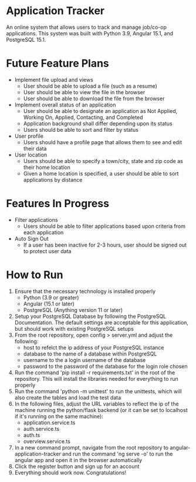 # Application Tracker

An online system that allows users to track and manage job/co-op 
applications. This system was built with Python 3.9, Angular 15.1, 
and PostgreSQL 15.1. 

# Future Feature Plans
- Implement file upload and views 
    - User should be able to upload a file (such as a resume) 
    - User should be able to view the file in the browser
    - User should be able to download the file from the browser
- Implement overall status of an application
    - User should be able to designate an application as
      Not Applied, Working On, Applied, Contacting, and Completed
    - Application background shall differ depending upon its status
    - Users should be able to sort and filter by status
- User profile
    - Users should have a profile page that allows them to see 
      and edit their data 
- User location
    - Users should be able to specify a town/city, state and zip 
      code as their home location
    - Given a home location is specified, a user should be able to
      sort applications by distance 

# Features In Progress
- Filter applications
    - Users should be able to filter applications based upon 
      criteria from each application
- Auto Sign Out
    - If a user has been inactive for 2-3 hours, user should 
      be signed out to protect user data

# How to Run
1. Ensure that the necessary technology is installed properly
    - Python (3.9 or greater)
    - Angular (15.1 or later)
    - PostgreSQL (Anything version 11 or later)
2. Setup your PostgreSQL Database by following the PostgreSQL
   Documentation. The default settings are acceptable for this 
   application, but should work with existing PostgreSQL setups
3. From the root repository, open config > server.yml and adjust 
   the following:
    - host to refelct the ip address of your PostgreSQL instance 
    - database to the name of a database within PostgreSQL
    - username to the a login username of the database
    - password to the password of the database for the login role 
      chosen
4. Run the command 'pip install -r requirements.txt' in the root 
   of the repository. This will install the libraries needed 
   for everything to run properly
5. Run the command 'python -m unittest' to run the unittests, which
   will also create the tables and load the test data
6. In the following files, adjust the URL variables to reflect the 
   ip of the machine running the python/flask backend (or it can
   be set to localhost if it's running on the same machine):
   - application.service.ts
   - auth.service.ts
   - auth.ts
   - overview.service.ts
6. In a new command prompt, navigate from the root repository to 
   angular-application-tracker and run the command 'ng serve -o' 
   to run the angular app and open it in the browser automatically
7. Click the register button and sign up for an account
8. Everything should work now. Congratulations!
